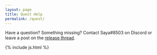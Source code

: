 ```yaml
---
layout: page
title: Quest Help
permalink: /quest/
---
```

<p>Have a question? Something missing? Contact Saya#8503 on Discord or leave a post on the <a href="https://forums.wynncraft.com/threads/uwynn-release-thread.295591/">release thread</a>.</p>
<div id="table-container"></div>



{% include js.html %}
<script>
  CsvToHtmlTable.init({
    csv_path: '/data/quest.csv', 
    element: 'table-container', 
    allow_download: false,
    csv_options: {separator: ',', delimiter: '"'},
    datatables_options: {
      "paging": false, 
      "order": [[1,'asc']],
      "autoWidth": false,
      "columns": [
        { "width": "20%" }, // Issue name
        { "width": "5%" }, // quest level
        { "width": "15%" }, // quest name
        { "width": "5%" }, // quest stage
        { "width": "20%" }, // notes
        { "width": "10%" }, // status 
        { "width": "25%" } // solution
      ]
    }
  });
</script>